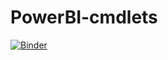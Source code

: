 # PowerBI-cmdlets

[![Binder](https://mybinder.org/badge_logo.svg)](https://mybinder.org/v2/gh/itsnotaboutthecell/PowerBI-cmdlets/master)
